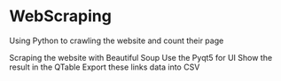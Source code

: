 # WebScraping
Using Python to crawling the website and count their page 

Scraping the website with Beautiful Soup 
Use the Pyqt5 for UI 
Show the result in the QTable
Export these links data into CSV
